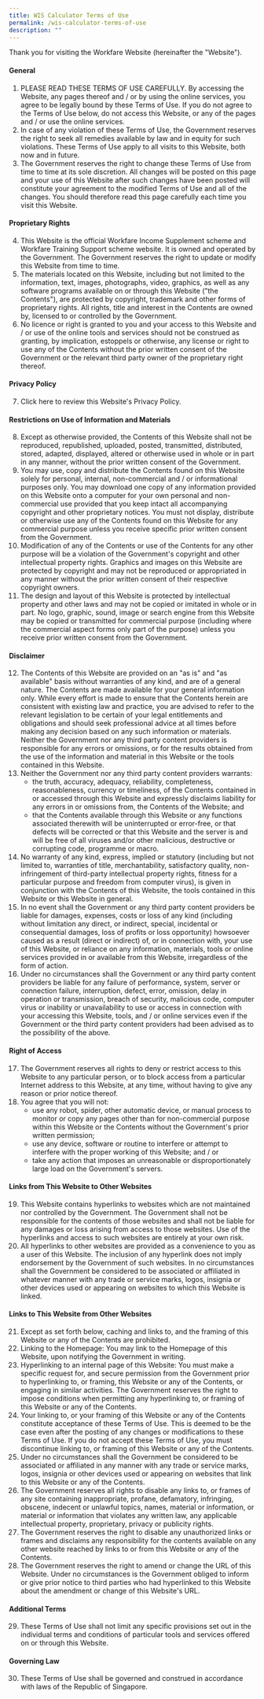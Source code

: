 ```yaml
---
title: WIS Calculator Terms of Use
permalink: /wis-calculator-terms-of-use
description: ""
---
```

Thank you for visiting the Workfare Website (hereinafter the "Website").

#### General
1. PLEASE READ THESE TERMS OF USE CAREFULLY. By accessing the Website, any pages thereof and / or by using the online services, you agree to be legally bound by these Terms of Use. If you do not agree to the Terms of Use below, do not access this Website, or any of the pages and / or use the online services.
2. In case of any violation of these Terms of Use, the Government reserves the right to seek all remedies available by law and in equity for such violations. These Terms of Use apply to all visits to this Website, both now and in future.
3. The Government reserves the right to change these Terms of Use from time to time at its sole discretion. All changes will be posted on this page and your use of this Website after such changes have been posted will constitute your agreement to the modified Terms of Use and all of the changes. You should therefore read this page carefully each time you visit this Website.

#### Proprietary Rights
4. This Website is the official Workfare Income Supplement scheme and Workfare Training Support scheme website. It is owned and operated by the Government. The Government reserves the right to update or modify this Website from time to time.
5. The materials located on this Website, including but not limited to the information, text, images, photographs, video, graphics, as well as any software programs available on or through this Website ("the Contents"), are protected by copyright, trademark and other forms of proprietary rights. All rights, title and interest in the Contents are owned by, licensed to or controlled by the Government.
6. No licence or right is granted to you and your access to this Website and / or use of the online tools and services should not be construed as granting, by implication, estoppels or otherwise, any license or right to use any of the Contents without the prior written consent of the Government or the relevant third party owner of the proprietary right thereof.

#### Privacy Policy
7. Click here to review this Website's Privacy Policy.

#### Restrictions on Use of Information and Materials
8. Except as otherwise provided, the Contents of this Website shall not be reproduced, republished, uploaded, posted, transmitted, distributed, stored, adapted, displayed, altered or otherwise used in whole or in part in any manner, without the prior written consent of the Government.
9. You may use, copy and distribute the Contents found on this Website solely for personal, internal, non-commercial and / or informational purposes only. You may download one copy of any information provided on this Website onto a computer for your own personal and non-commercial use provided that you keep intact all accompanying copyright and other proprietary notices. You must not display, distribute or otherwise use any of the Contents found on this Website for any commercial purpose unless you receive specific prior written consent from the Government.
10. Modification of any of the Contents or use of the Contents for any other purpose will be a violation of the Government's copyright and other intellectual property rights. Graphics and images on this Website are protected by copyright and may not be reproduced or appropriated in any manner without the prior written consent of their respective copyright owners.
11. The design and layout of this Website is protected by intellectual property and other laws and may not be copied or imitated in whole or in part. No logo, graphic, sound, image or search engine from this Website may be copied or transmitted for commercial purpose (including where the commercial aspect forms only part of the purpose) unless you receive prior written consent from the Government.

#### Disclaimer
12. The Contents of this Website are provided on an "as is" and "as available" basis without warranties of any kind, and are of a general nature. The Contents are made available for your general information only. While every effort is made to ensure that the Contents herein are consistent with existing law and practice, you are advised to refer to the relevant legislation to be certain of your legal entitlements and obligations and should seek professional advice at all times before making any decision based on any such information or materials. Neither the Government nor any third party content providers is responsible for any errors or omissions, or for the results obtained from the use of the information and material in this Website or the tools contained in this Website.
13. Neither the Government nor any third party content providers warrants:
    * the truth, accuracy, adequacy, reliability, completeness, reasonableness, currency or timeliness, of the Contents contained in or accessed through this Website and expressly disclaims liability for any errors in or omissions from, the Contents of the Website; and
    * that the Contents available through this Website or any functions associated therewith will be uninterrupted or error-free, or that defects will be corrected or that this Website and the server is and will be free of all viruses and/or other malicious, destructive or corrupting code, programme or macro.
14. No warranty of any kind, express, implied or statutory (including but not limited to, warranties of title, merchantability, satisfactory quality, non-infringement of third-party intellectual property rights, fitness for a particular purpose and freedom from computer virus), is given in conjunction with the Contents of this Website, the tools contained in this Website or this Website in general.
15. In no event shall the Government or any third party content providers be liable for damages, expenses, costs or loss of any kind (including without limitation any direct, or indirect, special, incidental or consequential damages, loss of profits or loss opportunity) howsoever caused as a result (direct or indirect) of, or in connection with, your use of this Website, or reliance on any information, materials, tools or online services provided in or available from this Website, irregardless of the form of action.
16. Under no circumstances shall the Government or any third party content providers be liable for any failure of performance, system, server or connection failure, interruption, defect, error, omission, delay in operation or transmission, breach of security, malicious code, computer virus or inability or unavailability to use or access in connection with your accessing this Website, tools, and / or online services even if the Government or the third party content providers had been advised as to the possibility of the above.

#### Right of Access
17. The Government reserves all rights to deny or restrict access to this Website to any particular person, or to block access from a particular Internet address to this Website, at any time, without having to give any reason or prior notice thereof.
18. You agree that you will not:
    * use any robot, spider, other automatic device, or manual process to monitor or copy any pages other than for non-commercial purpose within this Website or the Contents without the Government's prior written permission;
    * use any device, software or routine to interfere or attempt to interfere with the proper working of this Website; and / or
    * take any action that imposes an unreasonable or disproportionately large load on the Government's servers.

#### Links from This Website to Other Websites
19. This Website contains hyperlinks to websites which are not maintained nor controlled by the Government. The Government shall not be responsible for the contents of those websites and shall not be liable for any damages or loss arising from access to those websites. Use of the hyperlinks and access to such websites are entirely at your own risk.
20. All hyperlinks to other websites are provided as a convenience to you as a user of this Website. The inclusion of any hyperlink does not imply endorsement by the Government of such websites. In no circumstances shall the Government be considered to be associated or affiliated in whatever manner with any trade or service marks, logos, insignia or other devices used or appearing on websites to which this Website is linked.

#### Links to This Website from Other Websites
21. Except as set forth below, caching and links to, and the framing of this Website or any of the Contents are prohibited.
22. Linking to the Homepage: You may link to the Homepage of this Website, upon notifying the Government in writing.
23. Hyperlinking to an internal page of this Website: You must make a specific request for, and secure permission from the Government prior to hyperlinking to, or framing, this Website or any of the Contents, or engaging in similar activities. The Government reserves the right to impose conditions when permitting any hyperlinking to, or framing of this Website or any of the Contents.
24. Your linking to, or your framing of this Website or any of the Contents constitute acceptance of these Terms of Use. This is deemed to be the case even after the posting of any changes or modifications to these Terms of Use. If you do not accept these Terms of Use, you must discontinue linking to, or framing of this Website or any of the Contents.
25. Under no circumstances shall the Government be considered to be associated or affiliated in any manner with any trade or service marks, logos, insignia or other devices used or appearing on websites that link to this Website or any of the Contents.
26. The Government reserves all rights to disable any links to, or frames of any site containing inappropriate, profane, defamatory, infringing, obscene, indecent or unlawful topics, names, material or information, or material or information that violates any written law, any applicable intellectual property, proprietary, privacy or publicity rights.
27. The Government reserves the right to disable any unauthorized links or frames and disclaims any responsibility for the contents available on any other website reached by links to or from this Website or any of the Contents.
28. The Government reserves the right to amend or change the URL of this Website. Under no circumstances is the Government obliged to inform or give prior notice to third parties who had hyperlinked to this Website about the amendment or change of this Website's URL.

#### Additional Terms
29. These Terms of Use shall not limit any specific provisions set out in the individual terms and conditions of particular tools and services offered on or through this Website.

#### Governing Law
30. These Terms of Use shall be governed and construed in accordance with laws of the Republic of Singapore.